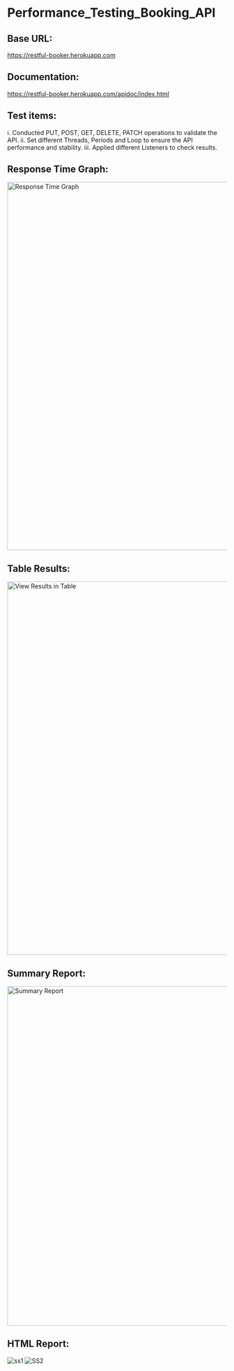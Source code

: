 # Performance_Testing_Booking_API

## Base URL: 
https://restful-booker.herokuapp.com

## Documentation: 
https://restful-booker.herokuapp.com/apidoc/index.html

## Test items: 
i. Conducted PUT, POST, GET, DELETE, PATCH operations to validate the API.
ii. Set different Threads, Periods and Loop to ensure the API performance and stability. 
iii. Applied different Listeners to check results. 

## Response Time Graph:
<img width="846" alt="Response Time Graph" src="https://github.com/user-attachments/assets/e24ff46c-57a7-4fee-afcd-31a3830921e0">

## Table Results:
<img width="858" alt="View Results in Table" src="https://github.com/user-attachments/assets/410ef6a2-c0f0-47a5-be97-5e8559bdb910">

## Summary Report:
<img width="780" alt="Summary Report" src="https://github.com/user-attachments/assets/eced3033-8dfd-4d8f-900d-eddd7c96143b">

## HTML Report: 
![ss1](https://github.com/user-attachments/assets/40d263bd-394d-455a-ada6-64c834951d96)
![SS2](https://github.com/user-attachments/assets/5175aff8-bb9e-4aea-b777-8bd596fe443c)
